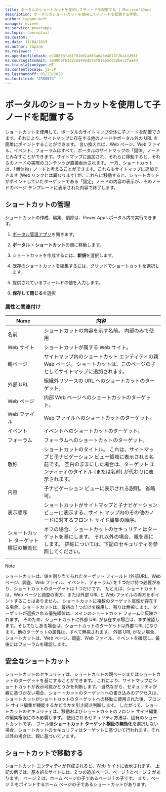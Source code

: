 ```yaml
---
title: ポータルのショートカットを使用して子ノードを配置する | MicrosoftDocs
description: ポータルのショートカットを使用して子ノードを配置する手順。
author: tapanm-msft
manager: kvivek
ms.service: powerapps
ms.topic: conceptual
ms.custom: ''
ms.date: 11/04/2019
ms.author: tapanm
ms.reviewer: ''
ms.openlocfilehash: e438803fa817d1b02a303a6a6e4873f2ba1e295f
ms.sourcegitcommit: a0d069f63d2ce9496d578f81e65cd32bec2faa4d
ms.translationtype: HT
ms.contentlocale: ja-JP
ms.lasthandoff: 01/23/2020
ms.locfileid: "2980574"
---
```

# <a name="place-child-nodes-by-using-shortcuts-for-portals"></a>ポータルのショートカットを使用して子ノードを配置する
ショートカットを使用して、ポータルのサイトマップ全体に子ノードを配置できます。それにより、サイトマップに存在する他のノードやポータル外の URL を簡単にポイントすることができます。 言い換えれば、Web ページ、Web ファイル、イベント、フォーラムはすべて、ポータルのサイトマップの「固体」ノードとみなすことができます。サイトマップに追加され、それらに移動すると、それらのノードの実際のコンテンツが直接表示されます。 一方、ショートカットは、「無体物」ノードと考えることができます。これらもサイトマップに追加できます (Web リンクとは異なります) が、これらに移動すると、ショートカットがポイントしていたターゲットである「固定」ノードの内容の表示が、そのノードのページ テンプレートに表示された内容で終了します。

## <a name="manage-shortcuts"></a>ショートカットの管理

ショートカットの作成、編集、削除は、Power Apps ポータル内で実行できます。

1. [ポータル管理アプリ](configure-portal.md)を開きます。

2. **ポータル** &gt; **ショートカット**の順に移動します。 

3. ショートカットを作成するには、**新規**を選択します。 

4. 既存のショートカットを編集するには、グリッドでショートカットを選択します。 

5. 提供されているフィールドの値を入力します。 

6. **保存して閉じる**を選択

### <a name="attributes-and-relationships"></a>属性と関連付け

| Name                               | 内容                                                                                                                                                                                  |
|------------------------------------|----------------------------------------------------------------------------------------------------------------------------------------------------------------------------------------------|
| 名前                               | ショートカットの内容を示す名前。 内部のみで使用                                                                                                                                  |
| Web サイト                            | ショートカットが属する Web サイト。                                                                                                                                                    |
| 親ページ                        | サイトマップ内のショートカット エンティティの親 Web ページ。 ショートカットは、このページの子としてサイトマップに追加されます。                                                                 |
| 外部 URL                       | 組織外リソースの URL へのショートカットのターゲット。                                                                                                                  |
| Web ページ                           | 内部 Web ページへのショートカットのターゲット。                                                                                                                                               |
| Web ファイル                           | Web ファイルへのショートカットのターゲット。                                                                                                                                                        |
| イベント                              | イベントへのショートカットのターゲット。                                                                                                                                                          |
| フォーラム                              | フォーラムへのショートカットのターゲット。                                                                                                                                                           |
| 敬称                              | ショートカットのタイトル。 これは、サイトマップと子ナビゲーション ビュー領域に表示される名前です。 空白のままにした場合は、ターゲット エンティティのタイトル (または名前) が代わりに表示されます。 |
| 内容                        | 子ナビゲーション ビューに表示される説明。 省略可。                                                                                                                                        |
| 表示順序                      | ショートカットがサイトマップと子ナビゲーション ビューに表示する、サイト マップ内のその他のノードに対するフロント サイド編集の順序。                                                      |
| ショートカット ターゲット検証の無効化 | オフの場合、ショートカットのセキュリティはターゲットを基にします。 それ以外の場合、親を基にします。 詳細については、下記のセキュリティを参照してください。                                   |
||

> [!Note]
> ショートカットは、値を割り当てられたターゲット フィールド (外部URL、Web ページ、調査、Web ファイル、イベント、フォーラム) を **1 つ**だけ持つ必要があり、ショートカットのターゲットは 1 つだけです。 たとえば、ショートカットは、Web ページと調査の両方、または外部 URL と Web ファイルの両方をポイントすることはありません。 ショートカットに複数のターゲット属性が存在する場合、ショートカットは、最初の 1 つだけを採用し、残りは無視します。 ターゲットが選択される優先順位は、メインのショートカット フォームに反映されます。 そのため、ショートカットに外部 URL が存在する場合は、まず確認します。そしてもしある場合は、ショートカットのターゲットは外部 URL になります。他のターゲットの属性は、すべて無視されます。 外部 URL がない場合、ショートカットは、Web ページ、調査、Web ファイル、イベントを確認し、最後にはフォーラムを確認します。 

## <a name="secure-shortcuts"></a>安全なショートカット

ショートカットのセキュリティは、ショートカットの親ページまたはショートカットのターゲットを基にすることができます。 これにより、サイトマップにショートカットが表示可能かどうかを判断します。 当然ながら、セキュリティが親に基づかない場合、ショートカットのターゲットへの書き込みのアクセスは、ショートカットがショートカットのターゲットへの移動に使用された後、フロント サイド編集が機能するかどうかを引き続き判断します。 したがって、ショートカットのセキュリティは、移動およびショートカットのフロント サイド編集の編集権限にのみ影響します。 使用されるセキュリティ方法は、固有のショートカットです。 ブール値**ショートカット ターゲット検証の無効化**を選択しない場合、ショートカットのセキュリティはターゲットに基づいて行われます。それ以外の場合は、親に基づいています。

## <a name="navigate-with-shortcuts"></a>ショートカットで移動する

ショートカット エンティティが作成されると、Web サイトに表示されます。 上記の例では、基本的なサイトには、2 つの追加ページ、ページ 1 とページ 2 があります。 ページ 2 は、ホーム ページの子であるページ 1 の子です。 また、ページ 2 をポイントするホーム ページの子であるショートカットがあります。 
